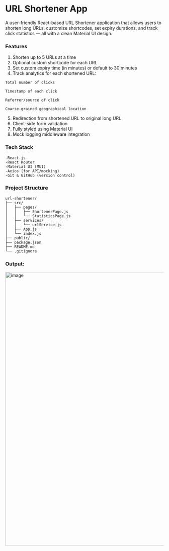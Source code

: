 # URL Shortener App
A user-friendly React-based URL Shortener application that allows users to shorten long URLs, customize shortcodes, set expiry durations, and track click statistics — all with a clean Material UI design.

### Features
1) Shorten up to 5 URLs at a time
2) Optional custom shortcode for each URL
3) Set custom expiry time (in minutes) or default to 30 minutes
4) Track analytics for each shortened URL:
```
Total number of clicks

Timestamp of each click

Referrer/source of click

Coarse-grained geographical location
```

5) Redirection from shortened URL to original long URL
6) Client-side form validation
7) Fully styled using Material UI
8) Mock logging middleware integration

### Tech Stack
```
-React.js
-React Router
-Material UI (MUI)
-Axios (for API/mocking)
-Git & GitHub (version control)
```
### Project Structure
```
url-shortener/
├── src/
│   ├── pages/
│   │   ├── ShortenerPage.js
│   │   └── StatisticsPage.js
│   ├── services/
│   │   └── urlService.js
│   ├── App.js
│   └── index.js
├── public/
├── package.json
├── README.md
└── .gitignore
```

### Output:

<img width="1919" height="871" alt="image" src="https://github.com/user-attachments/assets/5c0ca3d8-0e76-4971-9b9a-33b47b949a14" />

